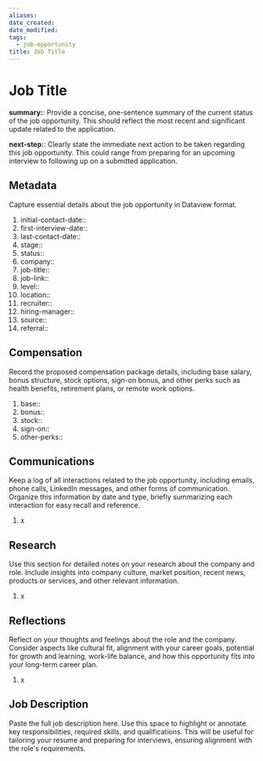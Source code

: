 ```yaml
---
aliases: 
date_created: 
date_modified: 
tags:
  - job-opportunity
title: Job Title
---
```


# Job Title

**summary:**: Provide a concise, one-sentence summary of the current status of the job opportunity. This should reflect the most recent and significant update related to the application.

**next-step:**: Clearly state the immediate next action to be taken regarding this job opportunity. This could range from preparing for an upcoming interview to following up on a submitted application.

## Metadata

Capture essential details about the job opportunity in Dataview format.

1. initial-contact-date::
2. first-interview-date::
3. last-contact-date::
4. stage::
5. status::
6. company::
7. job-title::
8. job-link::
9. level::
10. location::
11. recruiter::
12. hiring-manager::
13. source::
14. referral::

## Compensation

Record the proposed compensation package details, including base salary, bonus structure, stock options, sign-on bonus, and other perks such as health benefits, retirement plans, or remote work options.

1. base::
2. bonus::
3. stock::
4. sign-on::
5. other-perks::

## Communications

Keep a log of all interactions related to the job opportunity, including emails, phone calls, LinkedIn messages, and other forms of communication. Organize this information by date and type, briefly summarizing each interaction for easy recall and reference.

1. x

## Research

Use this section for detailed notes on your research about the company and role. Include insights into company culture, market position, recent news, products or services, and other relevant information.

1. x

## Reflections

Reflect on your thoughts and feelings about the role and the company. Consider aspects like cultural fit, alignment with your career goals, potential for growth and learning, work-life balance, and how this opportunity fits into your long-term career plan.

1. x

## Job Description

Paste the full job description here. Use this space to highlight or annotate key responsibilities, required skills, and qualifications. This will be useful for tailoring your resume and preparing for interviews, ensuring alignment with the role's requirements.
